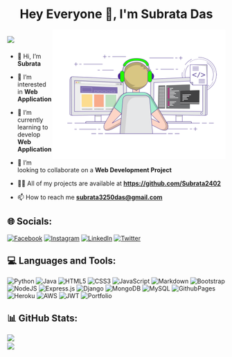 <h1 align="center">Hey Everyone 👋, I'm Subrata Das</h1>
<img align="right" alt="Coding" width="400" src="developer.gif">

[![](https://visitcount.itsvg.in/api?id=Subrata2402&icon=0&color=0)](https://visitcount.itsvg.in)
---

- 👋 Hi, I’m **Subrata**

- 👀 I’m interested in **Web Application**

- 🌱 I’m currently learning to develop **Web Application**

- 💞️ I’m looking to collaborate on a **Web Development Project**

- 👨‍💻 All of my projects are available at **https://github.com/Subrata2402**

- 📫 How to reach me **subrata3250das@gmail.com**


## 🌐 Socials:
[![Facebook](https://img.shields.io/badge/Facebook-%231877F2.svg?logo=Facebook&logoColor=white)](https://facebook.com/subrata3250) [![Instagram](https://img.shields.io/badge/Instagram-%23E4405F.svg?logo=Instagram&logoColor=white)](https://instagram.com/das_subrata_3250) [![LinkedIn](https://img.shields.io/badge/LinkedIn-%230077B5.svg?logo=linkedin&logoColor=white)](https://linkedin.com/in/subrata-das-867903243) [![Twitter](https://img.shields.io/badge/Twitter-%231DA1F2.svg?logo=Twitter&logoColor=white)](https://twitter.com/Subrata3250) 

## 💻 Languages and Tools:
![Python](https://img.shields.io/badge/python-3670A0?style=for-the-badge&logo=python&logoColor=ffdd54) ![Java](https://img.shields.io/badge/java-%23ED8B00.svg?style=for-the-badge&logo=openjdk&logoColor=white) ![HTML5](https://img.shields.io/badge/html5-%23E34F26.svg?style=for-the-badge&logo=html5&logoColor=white) ![CSS3](https://img.shields.io/badge/css3-%231572B6.svg?style=for-the-badge&logo=css3&logoColor=white) ![JavaScript](https://img.shields.io/badge/javascript-%23323330.svg?style=for-the-badge&logo=javascript&logoColor=%23F7DF1E) ![Markdown](https://img.shields.io/badge/markdown-%23000000.svg?style=for-the-badge&logo=markdown&logoColor=white) ![Bootstrap](https://img.shields.io/badge/bootstrap-%238511FA.svg?style=for-the-badge&logo=bootstrap&logoColor=white) ![NodeJS](https://img.shields.io/badge/node.js-6DA55F?style=for-the-badge&logo=node.js&logoColor=white) ![Express.js](https://img.shields.io/badge/express.js-%23404d59.svg?style=for-the-badge&logo=express&logoColor=%2361DAFB) ![Django](https://img.shields.io/badge/django-%23092E20.svg?style=for-the-badge&logo=django&logoColor=white) ![MongoDB](https://img.shields.io/badge/MongoDB-%234ea94b.svg?style=for-the-badge&logo=mongodb&logoColor=white) ![MySQL](https://img.shields.io/badge/mysql-%2300000f.svg?style=for-the-badge&logo=mysql&logoColor=white) ![GithubPages](https://img.shields.io/badge/github%20pages-121013?style=for-the-badge&logo=github&logoColor=white) ![Heroku](https://img.shields.io/badge/heroku-%23430098.svg?style=for-the-badge&logo=heroku&logoColor=white) ![AWS](https://img.shields.io/badge/AWS-%23FF9900.svg?style=for-the-badge&logo=amazon-aws&logoColor=white) ![JWT](https://img.shields.io/badge/JWT-black?style=for-the-badge&logo=JSON%20web%20tokens) ![Portfolio](https://img.shields.io/badge/Portfolio-%23000000.svg?style=for-the-badge&logo=firefox&logoColor=#FF7139)
## 📊 GitHub Stats:
![](https://github-readme-streak-stats.herokuapp.com/?user=Subrata2402&theme=dark&hide_border=false)<br/>
![](https://github-readme-stats.vercel.app/api/top-langs/?username=Subrata2402&theme=dark&hide_border=false&include_all_commits=true&count_private=true&layout=compact)

<!-- ## 🏆 GitHub Trophies
![](https://github-readme-stats.vercel.app/api?username=Subrata2402&theme=dark&hide_border=false&include_all_commits=true&count_private=true)<br/>
![](https://github-profile-trophy.vercel.app/?username=Subrata2402&theme=dark&no-frame=false&no-bg=false&margin-w=4) -->

<!-- ### ✍️ Random Dev Quote
![](https://quotes-github-readme.vercel.app/api?type=horizontal&theme=radical) -->

<!-- ### 🔝 Top Contributed Repo
![](https://github-contributor-stats.vercel.app/api?username=Subrata2402&limit=5&theme=dark&combine_all_yearly_contributions=true) -->
